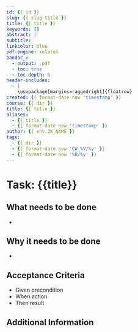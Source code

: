 ```yaml
---
id: {{ id }}
slug: {{ slug title }}
title: {{ title }}
keywords: []
abstract: |
subtitle:
linkcolor: blue
pdf-engine: xelatex
pandoc_:
  - output: .pdf
  - toc: true
  - toc-depth: 6
header-includes:
  - |
    \usepackage[margins=raggedright]{floatrow}
created: {{ format-date now 'timestamp' }}
course: {{ dir }}
title: {{ title }}
aliases:
  - {{ title }}
  - {{ format-date now 'timestamp' }}
author: {{ env.ZK_NAME }}
tags:
  - {{ dir }}
  - {{ format-date now 'CW_%V/%y' }}
  - {{ format-date now '%B/%y' }}
---
```


# Task: {{title}}

## What needs to be done

-

## Why it needs to be done

-

## Acceptance Criteria

- Given precondition
- When action
- Then result

## Additional Information
